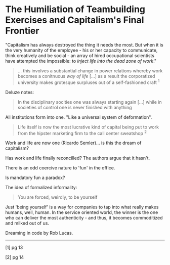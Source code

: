 # The Humiliation of Teambuilding Exercises and Capitalism's Final Frontier  

"Capitalism has always destroyed the thing it needs the most. But when it is the
very humanity of the employee - his or her capacity to communicate, think
creatively and be social - an array of hired occupational scientists have
attempted the impossible: to *inject life into the dead zone of work*."

>... this involves a substantial change in power relations whereby work becomes
>a conitnuous *way of life* [...] as a result the corporatized university makes
>grotesque surpluses out of a self-fashioned craft  <sup>1</sup>

Deluze notes:

> In the disciplinary socities one was always starting again [...] while in
> societies of control one is never finished with anything 

All institutions form into one. "Like a universal system of deformation". 

> Life itself is now the most lucrative kind of capital being put to work from
> the hipster marketing firm to the call center sweatshop <sup>2</sup>

Work and life are now one (Ricardo Semler)... is this the dream of capitalism?

Has work and life finally reconcilled? The authors argue that it hasn't.

There is an odd coercive nature to 'fun' in the office. 

Is mandatory fun a paradox?

The idea of formalized informality:

> You are forced, weirdly, to be yourself

Just 'being yourself' is a way for companies to tap into what really makes
humans, well, human. In the service oriented world, the winner is the one who
can deliver the most authenticity - and thus, it becomes commoditized and milked
out of us.

Dreaming in code by Rob Lucas.


---
[1] pg 13

[2] pg 14
